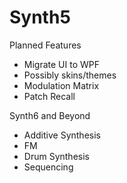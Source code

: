 # Synth5

Planned Features
- Migrate UI to WPF
- Possibly skins/themes
- Modulation Matrix
- Patch Recall


Synth6 and Beyond
- Additive Synthesis
- FM
- Drum Synthesis
- Sequencing

